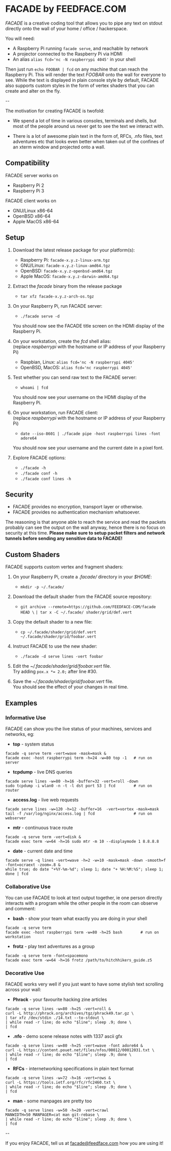 # FACADE by FEEDFACE.COM
    
_FACADE_ is a creative coding tool that allows you to pipe any text on stdout directly onto the wall of your home / office / hackerspace. 

You will need:

- A Raspberry Pi running `facade serve`, and reachable by network
- A projector connected to the Raspberry Pi via HDMI
- An alias `alias fcd='nc -N raspberrypi 4045'` in your shell

Then just run `echo FOOBAR | fcd` on any machine that can reach the Raspberry Pi. This will render the text _FOOBAR_ onto the wall for everyone to see. While the text is displayed in plain console style by default, FACADE also supports custom styles in the form of vertex shaders that you can create and alter on the fly.


--


The motivation for creating FACADE is twofold:

* We spend a lot of time in various consoles, terminals and shells, but most of the people around us never get to see the text we interact with.

* There is a lot of awesome plain text in the form of, RFCs, .nfo files, text adventures etc that looks even better when taken out of the confines of an xterm window and projected onto a wall.




## Compatibility 

FACADE server works on

- Raspberry Pi 2
- Raspberry Pi 3

FACADE client works on

- GNU/Linux x86-64
- OpenBSD x86-64
- Apple MacOS x86-64




## Setup

1. Download the latest release package for your platform(s):
	- Raspberry Pi: `facade-x.y.z-linux-arm.tgz`
	- GNU/Linux: `facade-x.y.z-linux-amd64.tgz`
	- OpenBSD: `facade-x.y.z-openbsd-amd64.tgz`
	- Apple MacOS: `facade-x.y.z-darwin-amd64.tgz`

2. Extract the _facade_ binary from the release package
	* `tar xfz facade-x.y.z-arch-os.tgz` 

3. On your Raspberry Pi, run FACADE server:
	* `./facade serve -d`  
	
	You should now see the FACADE title screen on the HDMI display of the Raspberry Pi.

4. On your workstation, create the _fcd_ shell alias:  
   (replace _raspberrypi_ with the hostname or IP address of your Raspberry Pi)
	* Raspbian, Linux: `alias fcd='nc -N raspberrypi 4045'`
	* OpenBSD, MacOS: `alias fcd='nc raspberrypi 4045'`
	
5. Test whether you can send raw text to the FACADE server:
	* `whoami | fcd`

   You should now see your username on the HDMI display of the Raspberry Pi.

6. On your workstation, run FACADE client:  
   (replace _raspberrypi_ with the hostname or IP address of your Raspberry Pi)
	* `date --iso-8601 | ./facade pipe -host raspberrypi lines -font adore64`

	You should now see your username and the current date in a pixel font.

7. Explore FACADE options:

	* `./facade -h`
	* `./facade conf -h`
	* `./facade conf lines -h`




## Security

* FACADE provides no encryption, transport layer or otherwise.
* FACADE provides no authentication mechanism whatsoever.

The reasoning is that anyone able to reach the service and read the packets probably can see the output on the wall anyway, hence there is no focus on security at this time. **Please make sure to setup packet filters and network tunnels before sending any sensitive data to FACADE!**




## Custom Shaders

FACADE supports custom vertex and fragment shaders:

1. On your Raspberry Pi, create a _.facade/_ directory in your _$HOME_:
	* `mkdir -p ~/.facade/`
    
2. Download the default shader from the FACADE source repository:
	* `git archive --remote=https://github.com/FEEDFACE-COM/facade HEAD \`
	`| tar x -C ~/.facade/ shader/grid/def.vert`

3. Copy the default shader to a new file:
	* `cp ~/.facade/shader/grid/def.vert ~/.facade/shader/grid/foobar.vert`

4. Instruct FACADE to use the new shader:
	* `./facade -d serve lines -vert foobar`

5. Edit the _~/.facade/shader/grid/foobar.vert_ file.  
	Try adding `pox.x *= 2.0;` after line #30.  

6. Save the _~/.facade/shader/grid/foobar.vert_ file.  
   You should see the effect of your changes in real time. 




## Examples

### Informative Use

FACADE can show you the live status of your machines, services and networks, eg:


* __top__ - system status

~~~
facade -q serve term -vert=wave -mask=mask &
facade exec -host raspberrypi term -h=24 -w=80 top -1   # run on server
~~~


* __tcpdump__ - live DNS queries

~~~
facade serve lines -w=80 -h=16 -buffer=32 -vert=roll -down
sudo tcpdump -i wlan0 -n -t -l dst port 53 | fcd        # run on router
~~~


* __access.log__ - live web requests

~~~
facade serve lines -w=120 -h=12 -buffer=16  -vert=vortex -mask=mask
tail -f /var/log/nginx/access.log | fcd                 # run on webserver
~~~


* __mtr__ - continuous trace route

~~~
facade -q serve term -vert=disk &
facade exec term -w=64 -h=16 sudo mtr -m 10 --displaymode 1 8.8.8.8
~~~


* __date__ - current date and time

~~~
facade serve -q lines -vert=wave -h=2 -w=10 -mask=mask -down -smooth=f -font=ocraext -zoom=.8 &
while true; do date "+%Y-%m-%d"; sleep 1; date "+ %H:%M:%S"; sleep 1; done | fcd
~~~



### Collaborative Use

You can use FACADE to look at text output together, ie one person directly interacts with a program while the other people in the room can observe and comment:


* __bash__ - show your team what exactly you are doing in your shell

~~~
facade -q serve term
facade exec -host raspberrypi term -w=80 -h=25 bash        # run on workstation
~~~


* __frotz__ - play text adventures as a group

~~~
facade -q serve term -font=spacemono
facade exec term -w=64 -h=16 frotz /path/to/hitchhikers_guide.z5
~~~



### Decorative Use

FACADE works very well if you just want to have some stylish text scrolling across your wall:


* __Phrack__ - your favourite hacking zine articles

~~~
facade -q serve lines -w=80 -h=25 -vert=roll &
curl -L http://phrack.org/archives/tgz/phrack49.tar.gz \
| tar xfz /dev/stdin ./14.txt --to-stdout \
| while read -r line; do echo "$line"; sleep .9; done \
| fcd
~~~


* __.nfo__ - demo scene release notes with 1337 ascii gfx

~~~
facade -q serve lines -w=80 -h=25 -vert=wave -font adore64 & 
curl -L https://content.pouet.net/files/nfos/00012/00012031.txt \
| while read -r line; do echo "$line"; sleep .9; done \
| fcd
~~~


* __RFCs__ - internetworking specifications in plain text format

~~~
facade -q serve lines -w=72 -h=16 -vert=rows &
curl -L https://tools.ietf.org/rfc/rfc2460.txt \
| while read -r line; do echo "$line"; sleep .9; done \
| fcd
~~~


* __man__ - some manpages are pretty too

~~~
facade -q serve lines -w=50 -h=20 -vert=crawl
MANWIDTH=50 MANPAGER=cat man git-rebase \
| while read -r line; do echo "$line"; sleep .9; done \
| fcd
~~~


--

If you enjoy FACADE, tell us at <facade@feedface.com> how you are using it!

